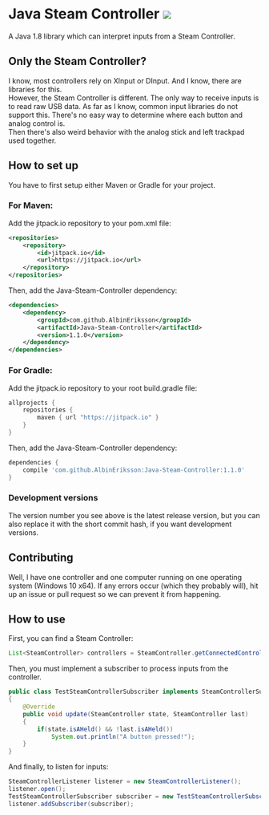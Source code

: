# Java Steam Controller [![](https://jitpack.io/v/AlbinEriksson/Java-Steam-Controller.svg)](https://jitpack.io/#AlbinEriksson/Java-Steam-Controller)
A Java 1.8 library which can interpret inputs from a Steam Controller.
## Only the Steam Controller?
I know, most controllers rely on XInput or DInput. And I know, there are libraries for this.  
However, the Steam Controller is different. The only way to receive inputs is to read raw USB data. As far as I know, common input libraries do not support this. There's no easy way to determine where each button and analog control is.  
Then there's also weird behavior with the analog stick and left trackpad used together.
## How to set up
You have to first setup either Maven or Gradle for your project.
### For Maven:
Add the jitpack.io repository to your pom.xml file:
```xml
<repositories>
	<repository>
		<id>jitpack.io</id>
		<url>https://jitpack.io</url>
	</repository>
</repositories>
```
Then, add the Java-Steam-Controller dependency:
```xml
<dependencies>
	<dependency>
		<groupId>com.github.AlbinEriksson</groupId>
		<artifactId>Java-Steam-Controller</artifactId>
		<version>1.1.0</version>
	</dependency>
</dependencies>
```
### For Gradle:
Add the jitpack.io repository to your root build.gradle file:
```gradle
allprojects {
	repositories {
		maven { url "https://jitpack.io" }
	}
}
```
Then, add the Java-Steam-Controller dependency:
```gradle
dependencies {
	compile 'com.github.AlbinEriksson:Java-Steam-Controller:1.1.0'
}
```
### Development versions
The version number you see above is the latest release version, but you can also replace it with the short commit hash, if you want development versions.
## Contributing
Well, I have one controller and one computer running on one operating system (Windows 10 x64). If any errors occur (which they probably will), hit up an issue or pull request so we can prevent it from happening.
## How to use
First, you can find a Steam Controller:
```java
List<SteamController> controllers = SteamController.getConnectedControllers();
```
Then, you must implement a subscriber to process inputs from the controller.
```java
public class TestSteamControllerSubscriber implements SteamControllerSubscriber
{
    @Override
    public void update(SteamController state, SteamController last)
    {
        if(state.isAHeld() && !last.isAHeld())
            System.out.println("A button pressed!");
    }
}
```
And finally, to listen for inputs:
```java
SteamControllerListener listener = new SteamControllerListener();
listener.open();
TestSteamControllerSubscriber subscriber = new TestSteamControllerSubscriber();
listener.addSubscriber(subscriber);
```
